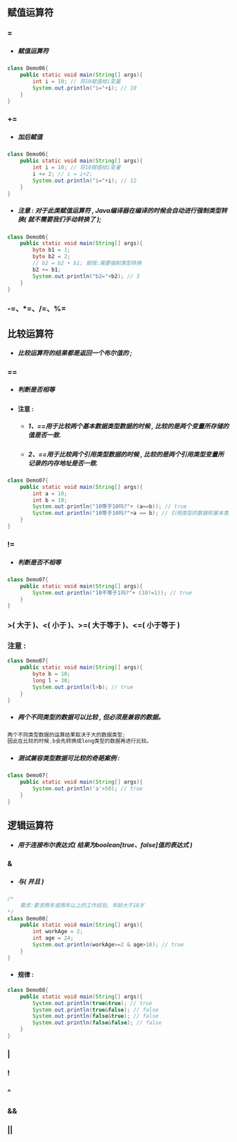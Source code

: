 ## 赋值运算符

### =

* ##### 赋值运算符

```java
class Demo06{
    public static void main(String[] args){
        int i = 10; // 将10赋值给i变量
        System.out.println("i="+i); // 10
    }
}
```

### +=

* ##### 加后赋值

```java
class Demo06{
    public static void main(String[] args){
        int i = 10; // 将10赋值给i变量
        i += 2; // i = i+2;
        System.out.println("i="+i); // 12
    }
}
```

* ##### 注意 : 对于此类赋值运算符 , Java编译器在编译的时候会自动进行强制类型转换\( 就不需要我们手动转换了 \);

```java
class Demo06{
    public static void main(String[] args){
        byte b1 = 1;
        byte b2 = 2;
        // b2 = b2 + b1; 报错:需要强制类型转换
        b2 += b1;
        System.out.println("b2="+b2); // 3
    }
}
```

### -=、\*=、/=、%=

## 比较运算符

* ##### 比较运算符的结果都是返回一个布尔值的 ;

### ==

* ##### 判断是否相等
* #### 注意 :

  * ##### 1、==用于比较两个基本数据类型数据的时候 , 比较的是两个变量所存储的值是否一致.
  * ##### 2、==用于比较两个引用类型数据的时候 , 比较的是两个引用类型变量所记录的内存地址是否一致.

```java
class Demo07{
    public static void main(String[] args){
        int a = 10;
        int b = 10;
        System.out.println("10等于10吗?"+ (a==b)); // true
        System.out.println("10等于10吗?"+a == b); // 引用类型的数据和基本类型的数据不能比较(报错)
    }
}
```

### !=

* ##### 判断是否不相等

```java
class Demo07{
    public static void main(String[] args){
        System.out.println("10不等于1吗?"+ (10!=1)); // true
    }
}
```

### &gt;\( 大于 \)、&lt;\( 小于 \)、&gt;=\( 大于等于 \)、&lt;=\( 小于等于 \)

### 注意 :

```java
class Demo07{
    public static void main(String[] args){
        byte b = 10;
        long l = 30;
        System.out.println(l>b); // true
    }
}
```

* ##### 两个不同类型的数据可以比较 , 但必须是兼容的数据。

```java
两个不同类型数据的运算结果取决于大的数据类型;
因此在比较的时候,b会先转换成long类型的数据再进行比较。
```

* ##### 测试兼容类型数据可比较的奇葩案例 :

```java
class Demo07{
    public static void main(String[] args){
        System.out.println('a'>50); // true
    }
}
```

## 逻辑运算符

* ##### 用于连接布尔表达式\( 结果为boolean\[true、false\]值的表达式 \)

### &

* ##### 与\( 并且 \)

```java
/*
    需求:要求两年或两年以上的工作经验、年龄大于18岁
*/
class Demo08{
    public static void main(String[] args){
        int workAge = 2;
        int age = 24;
        System.out.println(workAge>=2 & age>18); // true
    }
}
```

* #### 规律 :

```java
class Demo08{
	public static void main(String[] args){
		System.out.println(true&true); // true
		System.out.println(true&false); // false
		System.out.println(false&true); // false
		System.out.println(false&false); // false
	}
}
```

### \|

### !

### ^

### &&

### \|\|



